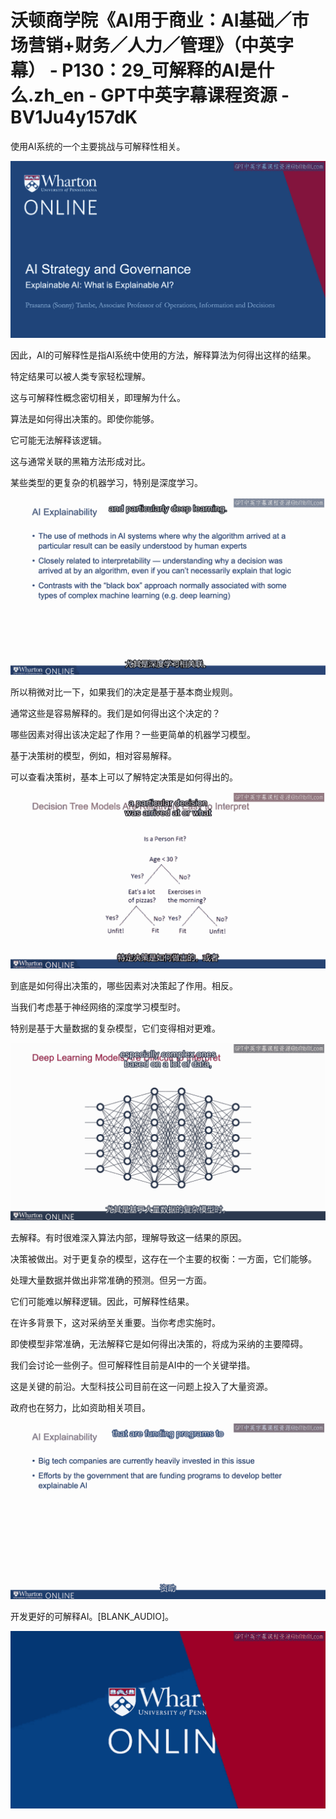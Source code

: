 # 沃顿商学院《AI用于商业：AI基础／市场营销+财务／人力／管理》（中英字幕） - P130：29_可解释的AI是什么.zh_en - GPT中英字幕课程资源 - BV1Ju4y157dK

使用AI系统的一个主要挑战与可解释性相关。

![](img/0417c3fc4047062ddcec8b70c338bd6e_1.png)

因此，AI的可解释性是指AI系统中使用的方法，解释算法为何得出这样的结果。

特定结果可以被人类专家轻松理解。

这与可解释性概念密切相关，即理解为什么。

算法是如何得出决策的。即使你能够。

它可能无法解释该逻辑。

这与通常关联的黑箱方法形成对比。

某些类型的更复杂的机器学习，特别是深度学习。

![](img/0417c3fc4047062ddcec8b70c338bd6e_3.png)

所以稍微对比一下，如果我们的决定是基于基本商业规则。

通常这些是容易解释的。我们是如何得出这个决定的？

哪些因素对得出该决定起了作用？一些更简单的机器学习模型。

基于决策树的模型，例如，相对容易解释。

可以查看决策树，基本上可以了解特定决策是如何得出的。

![](img/0417c3fc4047062ddcec8b70c338bd6e_5.png)

到底是如何得出决策的，哪些因素对决策起了作用。相反。

当我们考虑基于神经网络的深度学习模型时。

特别是基于大量数据的复杂模型，它们变得相对更难。

![](img/0417c3fc4047062ddcec8b70c338bd6e_7.png)

去解释。有时很难深入算法内部，理解导致这一结果的原因。

决策被做出。对于更复杂的模型，这存在一个主要的权衡：一方面，它们能够。

处理大量数据并做出非常准确的预测。但另一方面。

它们可能难以解释逻辑。因此，可解释性结果。

在许多背景下，这对采纳至关重要。当你考虑实施时。

即使模型非常准确，无法解释它是如何得出决策的，将成为采纳的主要障碍。

我们会讨论一些例子。但可解释性目前是AI中的一个关键举措。

这是关键的前沿。大型科技公司目前在这一问题上投入了大量资源。

政府也在努力，比如资助相关项目。

![](img/0417c3fc4047062ddcec8b70c338bd6e_9.png)

开发更好的可解释AI。[BLANK_AUDIO]。

![](img/0417c3fc4047062ddcec8b70c338bd6e_11.png)
